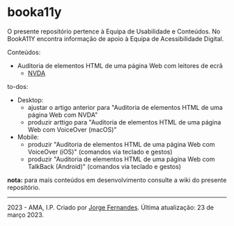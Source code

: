 # booka11y

O presente repositório pertence à Equipa de Usabilidade e Conteúdos. No BookA11Y encontra informação de apoio à Equipa de Acessibilidade Digital.

Conteúdos:

- Auditoria de elementos HTML de uma página Web com leitores de ecrã
  - [NVDA](nvda.md)

to-dos:

- Desktop:
  - ajustar o artigo anterior para "Auditoria de elementos HTML de uma página Web com NVDA"
  - produzir arttigo para "Auditoria de elementos HTML de uma página Web com VoiceOver (macOS)"
- Mobile:
  - produzir "Auditoria de elementos HTML de uma página Web com VoiceOver (iOS)" (comandos via teclado e gestos)
  - produzir "Auditoria de elementos HTML de uma página Web com TalkBack (Android)" (comandos via teclado e gestos)

**nota:** para mais conteúdos em desenvolvimento consulte a wiki do presente repositório.

---
2023 - AMA, I.P. Criado por [Jorge Fernandes](mailto:jorge.fernandes@ama.pt). Última atualização: 23 de março 2023.
